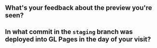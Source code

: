 <!--



-->

## What's your feedback about the preview you're seen?
<!-- Describe -->

## In what commit in the `staging` branch was deployed into GL Pages in the day of your visit?
<!-- Visit the commit logs on the GitLab mirror and copy the commit hash to here. -->
